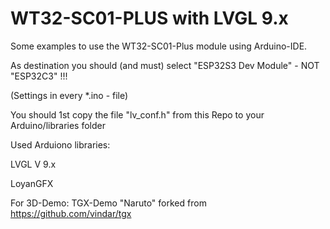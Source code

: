 # WT32-SC01-PLUS with LVGL 9.x

Some examples to use the WT32-SC01-Plus module using Arduino-IDE.

As destination you should (and must) select "ESP32S3 Dev Module" - NOT "ESP32C3" !!!

(Settings in every *.ino - file)

You should 1st copy the file "lv_conf.h" from this Repo to your Arduino/libraries folder

Used Arduiono libraries:

LVGL V 9.x

LoyanGFX

For 3D-Demo:
TGX-Demo "Naruto" forked from https://github.com/vindar/tgx

